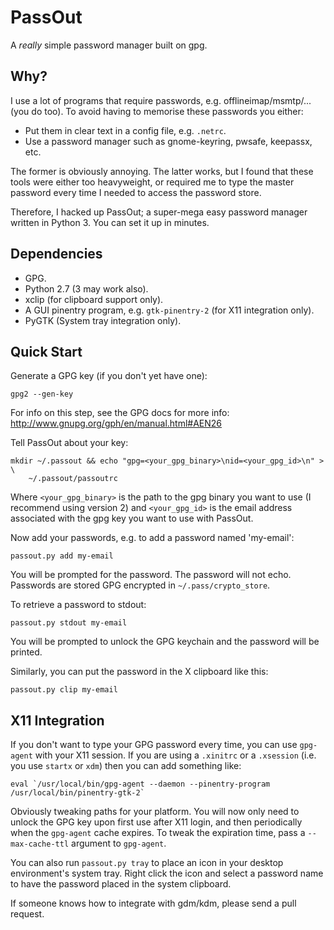 # PassOut

A *really* simple password manager built on gpg.

## Why?

I use a lot of programs that require passwords, e.g. offlineimap/msmtp/...
(you do too). To avoid having to memorise these passwords you either:

 * Put them in clear text in a config file, e.g. `.netrc`.
 * Use a password manager such as gnome-keyring, pwsafe, keepassx, etc.
 
The former is obviously annoying. The latter works, but I found that these
tools were either too heavyweight, or required me to type the master
password every time I needed to access the password store.

Therefore, I hacked up PassOut; a super-mega easy password manager written
in Python 3. You can set it up in minutes.

## Dependencies

  * GPG.
  * Python 2.7 (3 may work also).
  * xclip (for clipboard support only).
  * A GUI pinentry program, e.g. `gtk-pinentry-2` (for X11 integration only).
  * PyGTK (System tray integration only).

## Quick Start

Generate a GPG key (if you don't yet have one):

```
gpg2 --gen-key
```

For info on this step, see the GPG docs for more info:
http://www.gnupg.org/gph/en/manual.html#AEN26

Tell PassOut about your key:

```
mkdir ~/.passout && echo "gpg=<your_gpg_binary>\nid=<your_gpg_id>\n" > \
	~/.passout/passoutrc
```

Where `<your_gpg_binary>` is the path to the gpg binary you want to use (I
recommend using version 2) and `<your_gpg_id>` is the email address
associated with the gpg key you want to use with PassOut.

Now add your passwords, e.g. to add a password named 'my-email':

```
passout.py add my-email
```

You will be prompted for the password. The password will not echo. Passwords
are stored GPG encrypted in `~/.pass/crypto_store`.

To retrieve a password to stdout:

```
passout.py stdout my-email
```

You will be prompted to unlock the GPG keychain and the password will be
printed.

Similarly, you can put the password in the X clipboard like this:

```
passout.py clip my-email
```

## X11 Integration

If you don't want to type your GPG password every time, you can use `gpg-agent`
with your X11 session. If you are using a `.xinitrc` or a `.xsession` (i.e.
you use `startx` or `xdm`) then you can add something like:

```
eval `/usr/local/bin/gpg-agent --daemon --pinentry-program /usr/local/bin/pinentry-gtk-2`
```

Obviously tweaking paths for your platform. You will now only need to unlock
the GPG key upon first use after X11 login, and then periodically when the
`gpg-agent` cache expires. To tweak the expiration time, pass a
`--max-cache-ttl` argument to `gpg-agent`.

You can also run `passout.py tray` to place an icon in your desktop
environment's system tray. Right click the icon and select a password name
to have the password placed in the system clipboard.

If someone knows how to integrate with gdm/kdm, please send a pull request.
